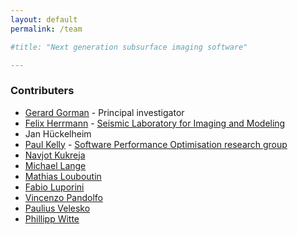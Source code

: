 ```yaml
---
layout: default
permalink: /team

#title: "Next generation subsurface imaging software"

---
```


### Contributers

* [Gerard Gorman](http://www.imperial.ac.uk/people/g.gorman) - Principal investigator
* [Felix Herrmann](https://www.slim.eos.ubc.ca/felix) - [Seismic Laboratory for Imaging and Modeling](https://www.slim.eos.ubc.ca)
* Jan Hückelheim
* [Paul Kelly](http://www.doc.ic.ac.uk/~phjk/) - [Software Performance Optimisation research group](https://wwwhomes.doc.ic.ac.uk/~phjk/SPO-Webpages/index.html)
* [Navjot Kukreja](https://github.com/navjotk)
* [Michael Lange](http://www.imperial.ac.uk/people/michael.lange)
* [Mathias Louboutin](https://www.slim.eos.ubc.ca/content/mathias-louboutin)
* [Fabio Luporini](https://www.doc.ic.ac.uk/~fl1612)
* [Vincenzo Pandolfo](https://github.com/vincepandolfo)
* [Paulius Velesko](https://github.com/pvelesko)
* [Phillipp Witte](https://github.com/philippwitte)

